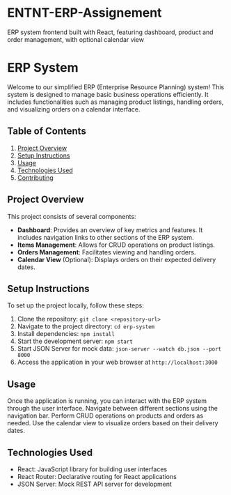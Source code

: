 # ENTNT-ERP-Assignement
ERP system frontend built with React, featuring dashboard, product and order management, with optional calendar view

# ERP System

Welcome to our simplified ERP (Enterprise Resource Planning) system! This system is designed to manage basic business operations efficiently. It includes functionalities such as managing product listings, handling orders, and visualizing orders on a calendar interface.

## Table of Contents
1. [Project Overview](#project-overview)
2. [Setup Instructions](#setup-instructions)
3. [Usage](#usage)
4. [Technologies Used](#technologies-used)
5. [Contributing](#contributing)

## Project Overview
This project consists of several components:
- **Dashboard**: Provides an overview of key metrics and features. It includes navigation links to other sections of the ERP system.
- **Items Management**: Allows for CRUD operations on product listings.
- **Orders Management**: Facilitates viewing and handling orders.
- **Calendar View** (Optional): Displays orders on their expected delivery dates.

## Setup Instructions
To set up the project locally, follow these steps:
1. Clone the repository: `git clone <repository-url>`
2. Navigate to the project directory: `cd erp-system`
3. Install dependencies: `npm install`
4. Start the development server: `npm start`
5. Start JSON Server for mock data: `json-server --watch db.json --port 8000`
6. Access the application in your web browser at `http://localhost:3000`

## Usage
Once the application is running, you can interact with the ERP system through the user interface. Navigate between different sections using the navigation bar. Perform CRUD operations on products and orders as needed. Use the calendar view to visualize orders based on their delivery dates.

## Technologies Used
- React: JavaScript library for building user interfaces
- React Router: Declarative routing for React applications
- JSON Server: Mock REST API server for development



